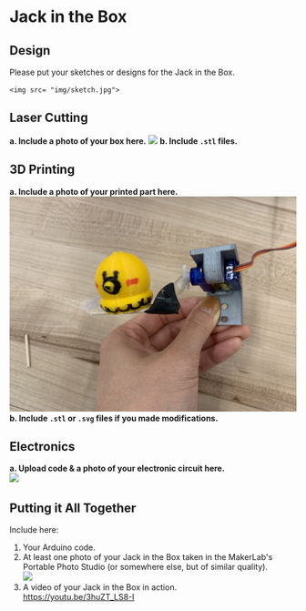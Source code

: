 # Jack in the Box

## Design

Please put your sketches or designs for the Jack in the Box.  

    <img src= "img/sketch.jpg">

## Laser Cutting

**a. Include a photo of your box here.**
     <img src="img/box.jpg">
**b. Include `.stl` files.**


## 3D Printing

**a. Include a photo of your printed part here.**  
     <img src="img/3Dprint.jpg">
**b. Include `.stl` or `.svg` files if you made modifications.**

## Electronics

**a. Upload code & a photo of your electronic circuit here.**  
    <img src="img/board.jpg">

## Putting it All Together

Include here:
1. Your Arduino code.
1. At least one photo of your Jack in the Box taken in the MakerLab's Portable Photo Studio (or somewhere else, but of similar quality).  
   <img src="img/whole.jpg">
1. A video of your Jack in the Box in action.  
   https://youtu.be/3huZT_LS8-I
